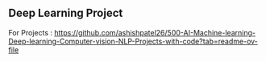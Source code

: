 ## Deep Learning Project
For Projects : https://github.com/ashishpatel26/500-AI-Machine-learning-Deep-learning-Computer-vision-NLP-Projects-with-code?tab=readme-ov-file
